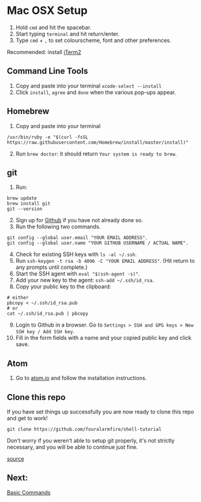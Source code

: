 # Mac OSX Setup

1. Hold `cmd` and hit the spacebar.
2. Start typing `terminal` and hit return/enter.
3. Type `cmd` + `,` to set colourscheme, font and other preferences.

Recommended: install [iTerm2](https://www.iterm2.com/downloads.html)

## Command Line Tools
1. Copy and paste into your terminal
`xcode-select --install`
2. Click `install`, `agree` and `done` when the various pop-ups appear.

## Homebrew
1. Copy and paste into your terminal
```
/usr/bin/ruby -e "$(curl -fsSL https://raw.githubusercontent.com/Homebrew/install/master/install)"
```
2. Run `brew doctor`: it should return `Your system is ready to brew`.

## git
1. Run:
```
brew update
brew install git
git --version
```
2. Sign up for [Github](https://github.com/) if you have not already done so.
3. Run the following two commands.
```
git config --global user.email "YOUR EMAIL ADDRESS".
git config --global user.name "YOUR GITHUB USERNAME / ACTUAL NAME".
```
4. Check for existing SSH keys with `ls -al ~/.ssh`.
5. Run `ssh-keygen -t rsa -b 4096 -C "YOUR EMAIL ADDRESS"`. (Hit return to any prompts until complete.)
6. Start the SSH agent with `eval "$(ssh-agent -s)"`.
7. Add your new key to the agent: `ssh-add ~/.ssh/id_rsa`.
8. Copy your public key to the clipboard:
```
# either
pbcopy < ~/.ssh/id_rsa.pub
# or
cat ~/.ssh/id_rsa.pub | pbcopy
```
9. Login to Github in a browser. Go to `Settings > SSH and GPG keys > New SSH key / Add SSH key`.
10. Fill in the form fields with a name and your copied public key and click save.

## Atom
1. Go to [atom.io](https://atom.io/) and follow the installation instructions.

## Clone this repo
If you have set things up successfully you are now ready to clone this repo and get to work!
```
git clone https://github.com/fouralarmfire/shell-tutorial
```
Don't worry if you weren't able to setup git properly, it's not strictly necessary, and you will
be able to continue just fine.

[source](https://www.moncefbelyamani.com/how-to-install-xcode-homebrew-git-rvm-ruby-on-mac/)


## Next:
[Basic Commands](https://github.com/fouralarmfire/shell-tutorial/blob/master/osx_and_linux/basics.md)
